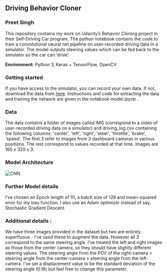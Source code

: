 
## Driving Behavior Cloner
### Preet Singh 
This repository contains my work on Udacity’s Behavior Cloning project in their Self-Driving Car program, The python notebook contains the code to train a convolutional neural net pipeline on user-recorded driving data in a simulator. The model outputs steering values which can be fed back to the simulator so the car can ‘drive’.

**Environment:** Python 3, Keras + TensorFlow, OpenCV

### Getting started 
If you have access to the simulator, you can record your own data. If not, download the data from [here](https://d17h27t6h515a5.cloudfront.net/topher/2016/December/584f6edd_data/data.zip). Instructions and code for extracting the data and training the network are given in the notebook model.ipynb . 

### Data 
The data contains a folder of images called IMG (correspond to a video of user-recorded driving data on a simulator) and driving_log.csv containing the following columns: 'center', 'left', 'right', 'steer', 'throttle', 'brake', 'speed’. The first 3 refer to images from 3 dashboard cameras in various positions. The rest correspond to values recorded at that time. Images are 160 x 320 x 3. 

### Model Architecture
![CNN](images/arch.png)

### Further Model details
I’ve chosen an Epoch length of 10, a batch size of 128 and mean-squared error for my loss function. I also use an Adam optimizer instead of say, Stochastic Gradient Descent. 
 

### Additional details : 
We have three images provided in the dataset but two are entirely superfluous - I’ve used these to augment the data. However all 3 correspond to the same steering angle. I’ve treated the left and right images as those from the center camera, so they should have slightly different steering values. The steering angle from the POV of the right-camera > steering angle from the center-camera > steering angle from the left-camera. I’ve set a displacement value to be the standard deviation of the steering angle (0.16) but feel free to change this parameter.

